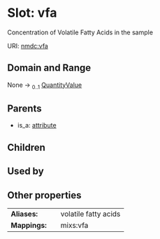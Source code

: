
# Slot: vfa


Concentration of Volatile Fatty Acids in the sample

URI: [nmdc:vfa](https://microbiomedata/meta/vfa)


## Domain and Range

None &#8594;  <sub>0..1</sub> [QuantityValue](QuantityValue.md)

## Parents

 *  is_a: [attribute](attribute.md)

## Children


## Used by


## Other properties

|  |  |  |
| --- | --- | --- |
| **Aliases:** | | volatile fatty acids |
| **Mappings:** | | mixs:vfa |

